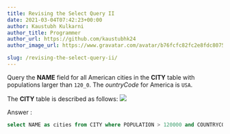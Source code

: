 ```yaml
---
title: Revising the Select Query II
date: 2021-03-04T07:42:23+00:00
author: Kaustubh Kulkarni
author_title: Programmer
author_url: https://github.com/kaustubhk24
author_image_url: https://www.gravatar.com/avatar/b76fcfc82fc2e8fdc8075636f1735f61?s=200

slug: /revising-the-select-query-ii/
---
```

Query the **NAME** field for all American cities in the **CITY** table with populations larger than `120_0`. The _ountryCode_ for America is `USA`.

The **CITY** table is described as follows:
![](https://kaustubhk24.netlify.app/imgs/wp-content/uploads/2021/03/1449729804-f21d187d0f-CITY-1.jpg) 

Answer :

```sql title="SQL"
select NAME as cities from CITY where POPULATION > 120000 and COUNTRYCODE='USA' ;
```